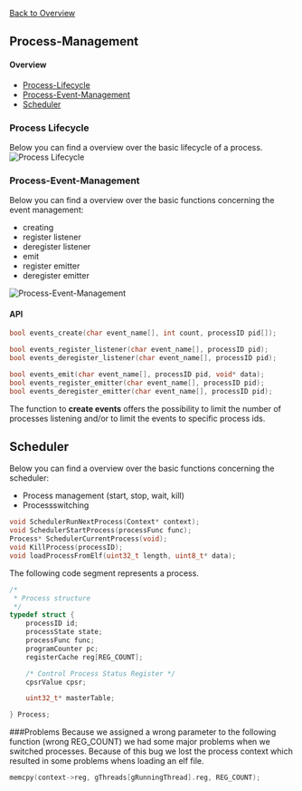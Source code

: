 [Back to Overview](https://github.com/BRO-FHV/docs/blob/master/README.md)
## <a name="Process-Management"></a>Process-Management

#### Overview
- [Process-Lifecycle](#Process-Lifecycle) 
- [Process-Event-Management](#Process-Event-Management) 
- [Scheduler](#Scheduler) 

### <a name="Process-Lifecycle"></a>Process Lifecycle
Below you can find a overview over the basic lifecycle of a process.
![Process Lifecycle](https://raw.github.com/BRO-FHV/docs/master/images/ProcessLifecycle.png)

### <a name="Process-Event-Management"></a>Process-Event-Management
Below you can find a overview over the basic functions concerning the event management:

- creating
- register listener
- deregister listener
- emit 
- register emitter
- deregister emitter

![Process-Event-Management](https://raw.github.com/BRO-FHV/docs/master/images/IPC-EventManagement.png)


#### API
```C
bool events_create(char event_name[], int count, processID pid[]);

bool events_register_listener(char event_name[], processID pid);
bool events_deregister_listener(char event_name[], processID pid);

bool events_emit(char event_name[], processID pid, void* data);
bool events_register_emitter(char event_name[], processID pid);
bool events_deregister_emitter(char event_name[], processID pid);
```

The function to __create events__ offers the possibility to limit the number of processes listening  and/or to limit the events to specific process ids.


## <a name="Scheduler"></a> Scheduler
Below you can find a overview over the basic functions concerning the scheduler:
- Process management (start, stop, wait, kill)
- Processswitching

```C
void SchedulerRunNextProcess(Context* context);
void SchedulerStartProcess(processFunc func);
Process* SchedulerCurrentProcess(void);
void KillProcess(processID);
void loadProcessFromElf(uint32_t length, uint8_t* data);
```

The following code segment represents a process.

```C
/*
 * Process structure
 */
typedef struct {
	processID id;
	processState state;
	processFunc func;
	programCounter pc;
	registerCache reg[REG_COUNT];

	/* Control Process Status Register */
	cpsrValue cpsr;

	uint32_t* masterTable;

} Process;
```


###Problems
Because we assigned a wrong parameter to the following function (wrong REG_COUNT) we had some major problems when we switched processes. Because of this bug we lost the process context which resulted in some problems whens loading an elf file.

```C
memcpy(context->reg, gThreads[gRunningThread].reg, REG_COUNT);
```
